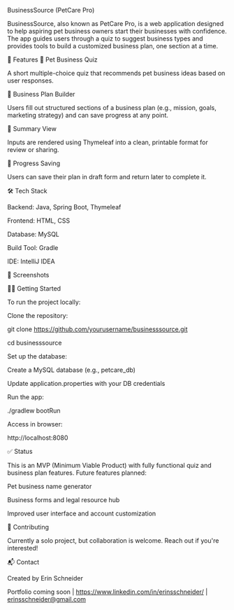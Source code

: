 BusinessSource (PetCare Pro)

BusinessSource, also known as PetCare Pro, is a web application designed to help aspiring pet business owners start their businesses with confidence. The app guides users through a quiz to suggest business types and provides tools to build a customized business plan, one section at a time.

🚀 Features
🐾 Pet Business Quiz

A short multiple-choice quiz that recommends pet business ideas based on user responses.

📝 Business Plan Builder

Users fill out structured sections of a business plan (e.g., mission, goals, marketing strategy) and can save progress at any point.

📄 Summary View

Inputs are rendered using Thymeleaf into a clean, printable format for review or sharing.

💾 Progress Saving

Users can save their plan in draft form and return later to complete it.

🛠 Tech Stack

Backend: Java, Spring Boot, Thymeleaf

Frontend: HTML, CSS

Database: MySQL

Build Tool: Gradle

IDE: IntelliJ IDEA

📸 Screenshots


🧑‍💻 Getting Started

To run the project locally:


Clone the repository:

git clone https://github.com/yourusername/businesssource.git

cd businesssource


Set up the database:

Create a MySQL database (e.g., petcare_db)

Update application.properties with your DB credentials

Run the app:

./gradlew bootRun

Access in browser:

http://localhost:8080

✅ Status

This is an MVP (Minimum Viable Product) with fully functional quiz and business plan features. Future features planned:

Pet business name generator

Business forms and legal resource hub

Improved user interface and account customization

🤝 Contributing

Currently a solo project, but collaboration is welcome. Reach out if you're interested!

📬 Contact

Created by Erin Schneider

Portfolio coming soon | https://www.linkedin.com/in/erinsschneider/ | erinsschneider@gmail.com

